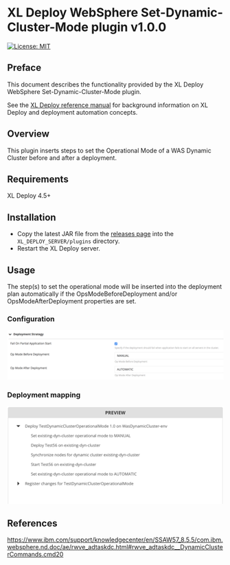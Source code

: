 # XL Deploy WebSphere Set-Dynamic-Cluster-Mode plugin v1.0.0


[![License: MIT][xld-was-set-dynamic-cluster-mode-plugin-license-image]][xld-was-set-dynamic-cluster-mode-plugin-license-url]


[xld-was-set-dynamic-cluster-mode-plugin-license-image]: https://img.shields.io/badge/License-MIT-yellow.svg
[xld-was-set-dynamic-cluster-mode-plugin-license-url]: https://opensource.org/licenses/MIT

## Preface

This document describes the functionality provided by the XL Deploy WebSphere Set-Dynamic-Cluster-Mode plugin.

See the [XL Deploy reference manual](https://docs.xebialabs.com/xl-deploy) for background information on XL Deploy and deployment automation concepts.  

## Overview

This plugin inserts steps to set the Operational Mode of a WAS Dynamic Cluster before and after a deployment.

## Requirements

XL Deploy 4.5+

## Installation

* Copy the latest JAR file from the [releases page](https://github.com/xebialabs-community/xld-was-set-dynamic-cluster-mode-plugin/releases) into the `XL_DEPLOY_SERVER/plugins` directory.
* Restart the XL Deploy server.

## Usage

The step(s) to set the operational mode will be inserted into the deployment plan automatically if the OpsModeBeforeDeployment and/or OpsModeAfterDeployment properties are set.

### Configuration

![configuration](images/configuration.png)

### Deployment mapping

![deployment-preview](images/deployment-preview.png)

## References

https://www.ibm.com/support/knowledgecenter/en/SSAW57_8.5.5/com.ibm.websphere.nd.doc/ae/rwve_adtaskdc.html#rwve_adtaskdc__DynamicClusterCommands.cmd20

   
